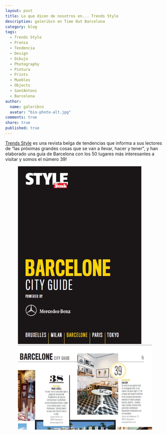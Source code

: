 ```yaml
---
layout: post
title: Lo que dicen de nosotros en... Trends Style
description: galeribcn en Time Out Barcelona
category: blog
tags: 
  - Trends Style
  - Prensa
  - Tendencia
  - Design
  - Dibujo
  - Photography
  - Pintura
  - Prints
  - Muebles
  - Objects
  - SantAntoni
  - Barcelona
author: 
  name: galeribcn
  avatar: "bio-photo-alt.jpg"
comments: true
share: true
published: true
---
```

[Trends Style](http://www.roulartamedia.be/en/print/trends-style/Products-4000027160893-RM.html?p=1184697813311 "Trends Style") es una revista belga de tendencias que informa a sus lectores de “las próximas grandes cosas que se van a llevar, hacer y tener", y han elaborado una guía de Barcelona con los 50 lugares más interesantes a visitar y somos el número 39!

<figure class="half">
	<a href="/images/trend1.jpg "><img src="/images/trend1.jpg" alt="Espejos convexos Alejandro de la Torre diseño Barcelona"></a>
	<a href="/images/trend2.jpg "><img src="/images/trend2.jpg" alt="Espejos convexos Alejandro de la Torre diseño Barcelona"></a>
	
</figure>

